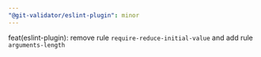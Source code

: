 ```yaml
---
"@git-validator/eslint-plugin": minor
---
```


feat(eslint-plugin): remove rule `require-reduce-initial-value` and add rule `arguments-length`
